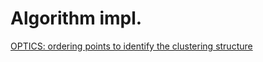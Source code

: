 # Algorithm impl.

[OPTICS: ordering points to identify the clustering structure](https://dl.acm.org/doi/abs/10.1145/304181.304187)
